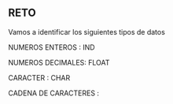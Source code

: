 ## RETO 
Vamos a identificar los siguientes tipos de datos

NUMEROS ENTEROS : IND


NUMEROS DECIMALES: FLOAT

CARACTER : CHAR

CADENA DE CARACTERES : 

